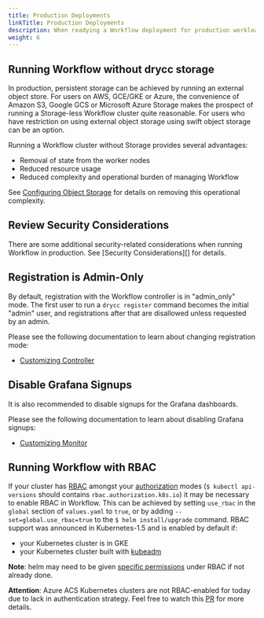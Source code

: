 ```yaml
---
title: Production Deployments
linkTitle: Production Deployments
description: When readying a Workflow deployment for production workloads, there are some additional recommendations.
weight: 6
---
```


## Running Workflow without drycc storage

In production, persistent storage can be achieved by running an external object store.
For users on AWS, GCE/GKE or Azure, the convenience of Amazon S3, Google GCS or Microsoft Azure Storage
makes the prospect of running a Storage-less Workflow cluster quite reasonable. For users who have restriction
on using external object storage using swift object storage can be an option.

Running a Workflow cluster without Storage provides several advantages:

 - Removal of state from the worker nodes
 - Reduced resource usage
 - Reduced complexity and operational burden of managing Workflow

See [Configuring Object Storage][] for details on removing this operational complexity.


## Review Security Considerations

There are some additional security-related considerations when running Workflow in production.
See [Security Considerations][] for details.


## Registration is Admin-Only

By default, registration with the Workflow controller is in "admin_only" mode. The first user
to run a `drycc register` command becomes the initial "admin" user, and registrations after that
are disallowed unless requested by an admin.

Please see the following documentation to learn about changing registration mode:

 - [Customizing Controller][]

## Disable Grafana Signups

It is also recommended to disable signups for the Grafana dashboards.

Please see the following documentation to learn about disabling Grafana signups:

 - [Customizing Monitor][]

## Running Workflow with RBAC

If your cluster has [RBAC](https://kubernetes.io/docs/admin/authorization/rbac/) amongst your [authorization](https://kubernetes.io/docs/admin/authorization/) modes (`$ kubectl api-versions` should contains `rbac.authorization.k8s.io`) it may be necessary to enable RBAC in Workflow.
This can be achieved by setting `use_rbac` in the `global` section of `values.yaml` to `true`, or by adding `--set=global.use_rbac=true` to the `$ helm install/upgrade` command.
RBAC support was announced in Kubernetes-1.5 and is enabled by default if:
- your Kubernetes cluster is in GKE
- your Kubernetes cluster built with [kubeadm](https://kubernetes.io/docs/getting-started-guides/kubeadm/)

**Note**: helm may need to be given [specific permissions][helm specific permissions] under RBAC if not already done.

**Attention**: Azure ACS Kubernetes clusters are not RBAC-enabled for today due to lack in authentication strategy. Feel free to watch this [PR](https://github.com/kubernetes/kubernetes/pull/43987) for more details.

[configuring object storage]: ../installing-workflow/configuring-object-storage.md
[customizing controller]: tuning-component-settings.md#customizing-the-controller
[customizing monitor]: tuning-component-settings.md#customizing-the-monitor
[database]: ../understanding-workflow/components.md#database
[storage]: ../understanding-workflow/components.md#storage
[platform ssl]: platform-ssl.md
[registry]: ../understanding-workflow/components.md#registry
[helm specific permissions]: ../installing-workflow/index.md#check-your-authorization

